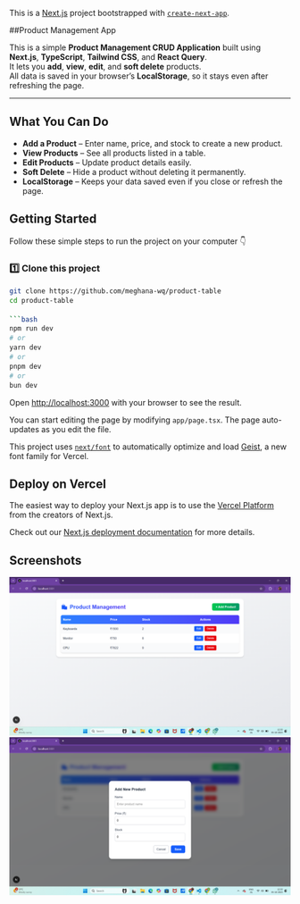 This is a [Next.js](https://nextjs.org) project bootstrapped with [`create-next-app`](https://nextjs.org/docs/app/api-reference/cli/create-next-app).


##Product Management App

This is a simple **Product Management CRUD Application** built using **Next.js**, **TypeScript**, **Tailwind CSS**, and **React Query**.  
It lets you **add**, **view**, **edit**, and **soft delete** products.  
All data is saved in your browser’s **LocalStorage**, so it stays even after refreshing the page.

---

##  What You Can Do

-  **Add a Product** – Enter name, price, and stock to create a new product.  
-  **View Products** – See all products listed in a table.  
-  **Edit Products** – Update product details easily.  
-  **Soft Delete** – Hide a product without deleting it permanently.  
-  **LocalStorage** – Keeps your data saved even if you close or refresh the page.


## Getting Started

Follow these simple steps to run the project on your computer 👇

### 1️⃣ Clone this project
```bash
git clone https://github.com/meghana-wq/product-table
cd product-table

```bash
npm run dev
# or
yarn dev
# or
pnpm dev
# or
bun dev

```

Open [http://localhost:3000](http://localhost:3000) with your browser to see the result.

You can start editing the page by modifying `app/page.tsx`. The page auto-updates as you edit the file.

This project uses [`next/font`](https://nextjs.org/docs/app/building-your-application/optimizing/fonts) to automatically optimize and load [Geist](https://vercel.com/font), a new font family for Vercel.

## Deploy on Vercel

The easiest way to deploy your Next.js app is to use the [Vercel Platform](https://vercel.com/new?utm_medium=default-template&filter=next.js&utm_source=create-next-app&utm_campaign=create-next-app-readme) from the creators of Next.js.

Check out our [Next.js deployment documentation](https://nextjs.org/docs/app/building-your-application/deploying) for more details.

## Screenshots

![Screenshot 22](./Screenshot%20(22).png)
![Screenshot 23](./Screenshot%20(23).png)


